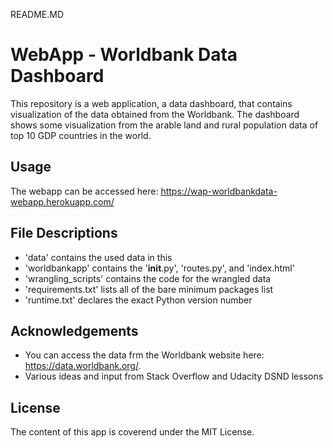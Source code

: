 README.MD

# WebApp - Worldbank Data Dashboard
This repository is a web application, a data dashboard, that contains visualization of the data obtained from the Worldbank. The dashboard shows some visualization from the arable land and rural population data of top 10 GDP countries in the world.

## Usage
The webapp can be accessed here: https://wap-worldbankdata-webapp.herokuapp.com/

## File Descriptions
- 'data' contains the used data in this
- 'worldbankapp' contains the '__init__.py', 'routes.py', and 'index.html'
- 'wrangling_scripts' contains the code for the wrangled data
- 'requirements.txt' lists all of the bare minimum packages list
- 'runtime.txt' declares the exact Python version number

## Acknowledgements
- You can access the data frm the Worldbank website here: https://data.worldbank.org/.
- Various ideas and input from Stack Overflow and Udacity DSND lessons 

## License
The content of this app is coverend under the MIT License.